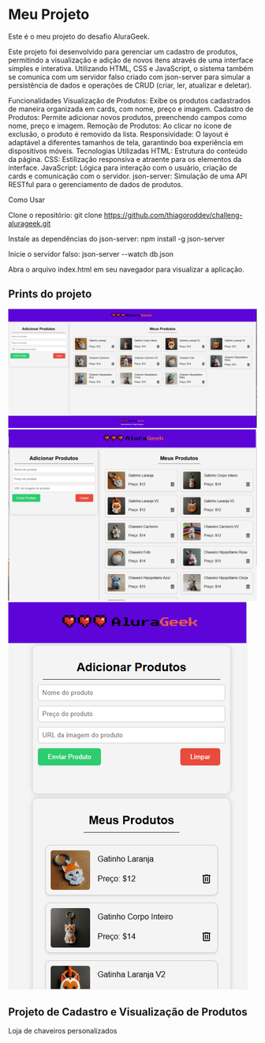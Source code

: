 # Meu Projeto

Este é o meu projeto do desafio AluraGeek.

Este projeto foi desenvolvido para gerenciar um cadastro de produtos, permitindo a visualização e adição de novos itens através de uma interface simples e interativa. Utilizando HTML, CSS e JavaScript, o sistema também se comunica com um servidor falso criado com json-server para simular a persistência de dados e operações de CRUD (criar, ler, atualizar e deletar).

Funcionalidades
Visualização de Produtos: Exibe os produtos cadastrados de maneira organizada em cards, com nome, preço e imagem.
Cadastro de Produtos: Permite adicionar novos produtos, preenchendo campos como nome, preço e imagem.
Remoção de Produtos: Ao clicar no ícone de exclusão, o produto é removido da lista.
Responsividade: O layout é adaptável a diferentes tamanhos de tela, garantindo boa experiência em dispositivos móveis.
Tecnologias Utilizadas
HTML: Estrutura do conteúdo da página.
CSS: Estilização responsiva e atraente para os elementos da interface.
JavaScript: Lógica para interação com o usuário, criação de cards e comunicação com o servidor.
json-server: Simulação de uma API RESTful para o gerenciamento de dados de produtos.

Como Usar

Clone o repositório:
git clone https://github.com/thiagoroddev/challeng-alurageek.git

Instale as dependências do json-server:
npm install -g json-server

Inicie o servidor falso:
json-server --watch db.json

Abra o arquivo index.html em seu navegador para visualizar a aplicação.


## Prints do projeto

![Desktop](https://github.com/thiagoroddev/challeng-alurageek/blob/main/images/projeto.png?raw=true)
![Tablet](https://github.com/thiagoroddev/challeng-alurageek/blob/main/images/tablet.png?raw=true)
![Smatphone](https://github.com/thiagoroddev/challeng-alurageek/blob/main/images/celular.png?raw=true)


## Projeto de Cadastro e Visualização de Produtos

Loja de chaveiros personalizados
